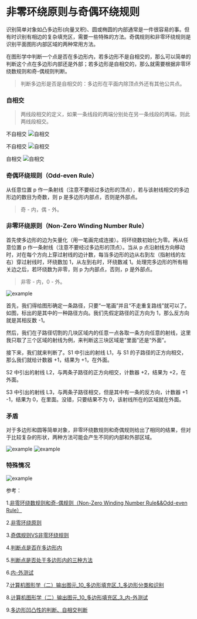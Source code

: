 # 非零环绕原则与奇偶环绕规则

识别简单对象如凸多边形(向量叉积)、圆或椭圆的内部通常是一件很容易的事。但有时识别有相边的复杂填充区，需要一些特殊的方法。奇偶规则和非零环绕规则是识别平面图形内部区域的两种常用方法。

在图形学中判断一个点是否在多边形内，若多边形不是自相交的，那么可以简单的判断这个点在多边形内部还是外部；若多边形是自相交的，那么就需要根据非零环绕数规则和奇-偶规则判断。

> 判断多边形是否是自相交的：多边形在平面内除顶点外还有其他公共点。

### 自相交

> 两线段相交的定义，如果一条线段的两端分别处在另一条线段的两端，则此两线段相交。

不自相交
![自相交](https://img-blog.csdnimg.cn/20200926110720205.png?x-oss-process=image/watermark,type_ZmFuZ3poZW5naGVpdGk,shadow_10,text_aHR0cHM6Ly9ibG9nLmNzZG4ubmV0L3FxXzM0NzE5MTg4,size_16,color_FFFFFF,t_70#pic_center)

不自相交
![自相交](https://img-blog.csdnimg.cn/20200926110720205.png?x-oss-process=image/watermark,type_ZmFuZ3poZW5naGVpdGk,shadow_10,text_aHR0cHM6Ly9ibG9nLmNzZG4ubmV0L3FxXzM0NzE5MTg4,size_16,color_FFFFFF,t_70#pic_center)

自相交
![自相交](https://img-blog.csdnimg.cn/20200926110915211.png?x-oss-process=image/watermark,type_ZmFuZ3poZW5naGVpdGk,shadow_10,text_aHR0cHM6Ly9ibG9nLmNzZG4ubmV0L3FxXzM0NzE5MTg4,size_16,color_FFFFFF,t_70#pic_center)


### 奇偶环绕规则（Odd-even Rule）

从任意位置 p 作一条射线（注意不要经过多边形的顶点），若与该射线相交的多边形边的数目为奇数，则 p 是多边形内部点，否则是外部点。

> 奇 - 内，偶 - 外。

### 非零环绕原则（Non-Zero Winding Number Rule）

首先使多边形的边为矢量化（用一笔画完成连接）。将环绕数初始化为零。再从任意位置 p 作一条射线（注意不要经过多边形的顶点）。当从 p 点沿射线方向移动时，对在每个方向上穿过射线的边计数，每当多边形的边从右到左（指射线的左右）穿过射线时，环绕数加 1，从左到右时，环绕数减 1。处理完多边形的所有相关边之后，若环绕数为非零，则 p 为内部点，否则，p 是外部点。

> 非零 - 内，0 - 外。

![example](https://www.wenjiangs.com/wp-content/uploads/2019/09/edu21-2.jpg)

首先，我们得给图形确定一条路径，只要“一笔画”并且“不走重复路线”就可以了。如图，标出的是其中的一种路径方向。我们先假定路径的正方向为 1，那么反方向就是其相反数 -1。

然后，我们在子路径切割的几块区域内的任意一点各取一条方向任意的射线，这里我只取了三个区域的射线为例，来判断这三块区域是“里面”还是“外面”。

接下来，我们就来判断了。S1 中引出的射线 L1，与 S1 的子路径的正方向相交，那么我们就给计数器 +1，结果为 +1，在外面。

S2 中引出的射线 L2，与两条子路径的正方向相交，计数器 +2，结果为 +2，在外面。

S3 中引出的射线 L3，与两条子路径相交，但是其中有一条的反方向，计数器 +1 -1，结果为 0，在里面。没错，只要结果不为 0，该射线所在的区域就在外面。

### 矛盾

对于多边形和圆等简单对象，非零环绕数规则和奇偶规则给出了相同的结果，但对于比较复杂的形状，两种方法可能会产生不同的内部和外部区域。

![example](https://img-blog.csdn.net/20160808145807752)
![example](https://img-blog.csdn.net/20160808145816612)

### 特殊情况

![example](https://img-blog.csdn.net/20160809105844562)

参考：

1.[非零环绕数规则和奇-偶规则（Non-Zero Winding Number Rule&&Odd-even Rule）](https://blog.csdn.net/freshforiphone/article/details/8273023)

2.[非零环绕原则](https://www.wenjiangs.com/doc/55v7yake)

3.[奇偶规则VS非零环绕规则](https://blog.csdn.net/wodownload2/article/details/52151714)

4.[判断点是否在多边形内](https://blog.csdn.net/subo86/article/details/5537005)

5.[判断点是否处于多边形内的三种方法](http://www.cppblog.com/w2001/archive/2007/09/06/31694.html)

6.[内-外测试](https://www.cnblogs.com/clairvoyant/p/5549322.html)

7.[计算机图形学（二）输出图元_10_多边形填充区_1_多边形分类和识别](https://blog.csdn.net/heyuchang666/article/details/51338861?utm_medium=distribute.pc_relevant.none-task-blog-2%7Edefault%7EBlogCommendFromMachineLearnPai2%7Edefault-1.control&dist_request_id=&depth_1-utm_source=distribute.pc_relevant.none-task-blog-2%7Edefault%7EBlogCommendFromMachineLearnPai2%7Edefault-1.control)

8.[计算机图形学（二）输出图元_10_多边形填充区_3_内-外测试](https://blog.csdn.net/heyuchang666/article/details/51383542?locationNum=5&fps=1)

9.[多边形凹凸性的判断、自相交判断](https://blog.csdn.net/qq_34719188/article/details/108545342)
